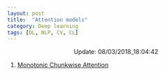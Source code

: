 ```yaml
---
layout: post
title:  "Attention models"
category: Deep learning
tags: [DL, NLP, CV, CL]
---
```






<center> Update: 08/03/2018_18:04:42</center>

  	
1. [ Monotonic Chunkwise Attention](https://rawgit.com/elbayadm/PaperNotes/master/notes/attention/2017-Monotonic-Chunkwise-Attention.html)
